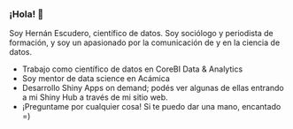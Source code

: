 ### ¡Hola! 👋

Soy Hernán Escudero, científico de datos. Soy sociólogo y periodista de formación, y soy un apasionado por la comunicación de y en la ciencia de datos.

- Trabajo como científico de datos en CoreBI Data & Analytics
- Soy mentor de data science en Acámica
- Desarrollo Shiny Apps on demand; podés ver algunas de ellas entrando a mi Shiny Hub a través de mi sitio web.
- ¡Preguntame por cualquier cosa! Si te puedo dar una mano, encantado =)

<!--
**hernanescu/hernanescu** is a ✨ _special_ ✨ repository because its `README.md` (this file) appears on your GitHub profile.

Here are some ideas to get you started:

- 🔭 I’m currently working on ...
- 🌱 I’m currently learning ...
- 👯 I’m looking to collaborate on ...
- 🤔 I’m looking for help with ...
- 💬 Ask me about ...
- 📫 How to reach me: ...
- 😄 Pronouns: ...
- ⚡ Fun fact: ...
-->
